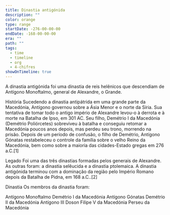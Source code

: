 ```yaml
---
title: Dinastia antigónida
description: ""
color: orange
type: range
startDate: -276-00-00-00
endDate: -168-00-00-00
era: ""
path: ""
tags:
  - time
  - timeline
  - org
  - 4-chifres
showOnTimeline: true
---
```


A dinastia antigónida foi uma dinastia de reis helênicos que descendiam de Antígono Monoftalmo, general de Alexandre, o Grande.

História
Sucedendo a dinastia antipátrida em uma grande parte da Macedónia, Antígono governou sobre a Ásia Menor e o norte da Síria. Sua tentativa de tomar todo o antigo império de Alexandre levou-o à derrota e à morte na Batalha de Ipso, em 301 AC. Seu filho, Demétrio I da Macedónia (Demétrio Poliórcetes) sobreviveu à batalha e conseguiu retomar a Macedónia poucos anos depois, mas perdeu seu trono, morrendo na prisão. Depois de um período de confusão, o filho de Demétrio, Antígono Gónatas restabeleceu o controle da família sobre o velho Reino da Macedónia, bem como sobre a maioria das cidades-Estado gregas em 276 a.C.[1]

Legado
Foi uma das três dinastias formadas pelos generais de Alexandre. As outras foram: a dinastia selêucida e a dinastia ptolemaica. A dinastia antigónida terminou com a dominação da região pelo Império Romano depois da Batalha de Pidna, em 168 a.C..[2]

Dinastia
Os membros da dinastia foram:

Antígono Monoftalmo
Demétrio I da Macedónia
Antígono Gónatas
Demétrio II da Macedónia
Antígono III Doson
Filipe V da Macedónia
Perseu da Macedónia